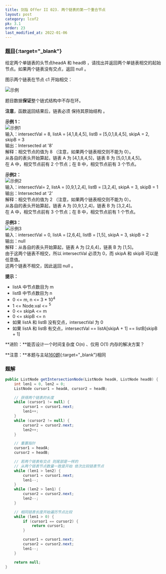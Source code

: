 ```yaml
---
title: 剑指 Offer II 023. 两个链表的第一个重合节点
layout: post
category: lcof2
pk: 3.1
order: 23
last_modified_at: 2022-01-06
---
```


### [题目](https://leetcode.cn/problems/3u1WK4/){:target="_blank"}

给定两个单链表的头节点headA 和 headB ，请找出并返回两个单链表相交的起始节点。如果两个链表没有交点，返回 null 。

图示两个链表在节点 c1 开始相交：

![示例]({{site.cdn}}/assets/3/023/160_example_3.png)

题目数据**保证**整个链式结构中不存在环。

**注意**，函数返回结果后，链表必须 保持其原始结构 。

**示例 1：**  
![示例1]({{site.cdn}}/assets/3/023/160_example_1.png)  
输入：intersectVal = 8, listA = [4,1,8,4,5], listB = [5,0,1,8,4,5], skipA = 2, skipB = 3  
输出：Intersected at '8'  
解释：相交节点的值为 8 （注意，如果两个链表相交则不能为 0）。  
从各自的表头开始算起，链表 A 为 [4,1,8,4,5]，链表 B 为 [5,0,1,8,4,5]。  
在 A 中，相交节点前有 2 个节点；在 B 中，相交节点前有 3 个节点。

**示例2：**  
![示例2]({{site.cdn}}/assets/3/023/160_example_2.png)  
输入：intersectVal= 2, listA = [0,9,1,2,4], listB = [3,2,4], skipA = 3, skipB = 1  
输出：Intersected at '2'  
解释：相交节点的值为 2 （注意，如果两个链表相交则不能为 0）。  
从各自的表头开始算起，链表 A 为 [0,9,1,2,4]，链表 B 为 [3,2,4]。  
在 A 中，相交节点前有 3 个节点；在 B 中，相交节点前有 1 个节点。

**示例3：**  
![示例3]({{site.cdn}}/assets/3/023/160_example_3.png)  
输入：intersectVal = 0, listA = [2,6,4], listB = [1,5], skipA = 3, skipB = 2  
输出：null  
解释：从各自的表头开始算起，链表 A 为 [2,6,4]，链表 B 为 [1,5]。  
由于这两个链表不相交，所以 intersectVal 必须为 0，而 skipA 和 skipB 可以是任意值。  
这两个链表不相交，因此返回 null 。

**提示：**
- listA 中节点数目为 m
- listB 中节点数目为 n
- 0 <= m, n <= 3 * 10<sup>4</sup>
- 1 <= Node.val <= <sup>5</sup>
- 0 <= skipA <= m
- 0 <= skipB <= n
- 如果 listA 和 listB 没有交点，intersectVal 为 0
- 如果 listA 和 listB 有交点，intersectVal == listA[skipA + 1] == listB[skipB + 1]


**进阶：**能否设计一个时间复杂度 O(n) 、仅用 O(1) 内存的解决方案？

**注意：**本题与主站[160题](https://leetcode.cn/problems/intersection-of-two-linked-lists/){:target="_blank"}相同

### 题解

```java
public ListNode getIntersectionNode(ListNode headA, ListNode headB) {
    int len1 = 0, len2 = 0;
    ListNode cursor1 = headA, cursor2 = headB;

    // 获得两个链表的长度
    while (cursor1 != null) {
        cursor1 = cursor1.next;
        len1++;
    }
    while (cursor2 != null) {
        cursor2 = cursor2.next;
        len2++;
    }

    // 重置指针
    cursor1 = headA;
    cursor2 = headB;

    // 若两个链表有交点 则尾部是一样的
    // 从两个链表节点数量一致是开始 依次比较链表节点
    while (len1 > len2) {
        cursor1 = cursor1.next;
        len1--;
    }
    while (len2 > len1) {
        cursor2 = cursor2.next;
        len2--;
    }

    // 相同链表长度开始遍历节点比较
    while (len1 > 0) {
        if (cursor1 == cursor2) {
            return cursor1;
        }

        cursor1 = cursor1.next;
        cursor2 = cursor2.next;
        len1--;
    }

    return null;
}
```